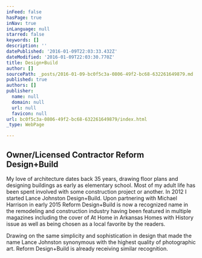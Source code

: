 ```yaml
---
inFeed: false
hasPage: true
inNav: true
inLanguage: null
starred: false
keywords: []
description: ''
datePublished: '2016-01-09T22:03:33.432Z'
dateModified: '2016-01-09T22:03:30.770Z'
title: Design+Build
author: []
sourcePath: _posts/2016-01-09-bc0f5c3a-0806-49f2-bc68-632261649879.md
published: true
authors: []
publisher:
  name: null
  domain: null
  url: null
  favicon: null
url: bc0f5c3a-0806-49f2-bc68-632261649879/index.html
_type: WebPage

---
```

## 

## 

## Owner/Licensed Contractor  Reform Design+Build

My love of architecture dates back 35 years, drawing floor plans and designing buildings as early as elementary school.  Most of my adult life has been spent involved with some construction project or another.  In 2012 I started Lance Johnston Design+Build.  Upon partnering with Michael Harrison in early 2015 Reform Design+Build is now a recognized name in the remodeling and construction industry having been featured in multiple magazines including the cover of At Home in Arkansas Homes with History issue as well as being chosen as a local favorite by the readers.

Drawing on the same simplicity and sophistication in design that made the name Lance Johnston synonymous with the highest quality of photographic art. Reform Design+Build is already receiving similar recognition.